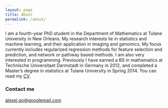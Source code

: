 ```yaml
---
layout: page
title: About
permalink: /about/
---
```


I am a fourth-year PhD student in the Department of Mathematics at Tulane University in New Orleans. My research interests lie in statistics and machine learning, and their application in imaging and genomics. My focus currently includes regularized regression methods for feature selection and prediction, and network or pathway based methods. I am also very interested in programming. Previously I have earned a BS in mathematics at Technische Universitaet Darmstadt in Germany in 2012, and completed a Master’s degree in statistics at Tulane University in Spring 2014. You can read my [CV](http://dauns.math.tulane.edu/~agossman/pdfs/Alexej_Gossmann-CV.pdf).

### Contact me

[alexej.go@googlemail.com](mailto:alexej.go@googlemail.com)
